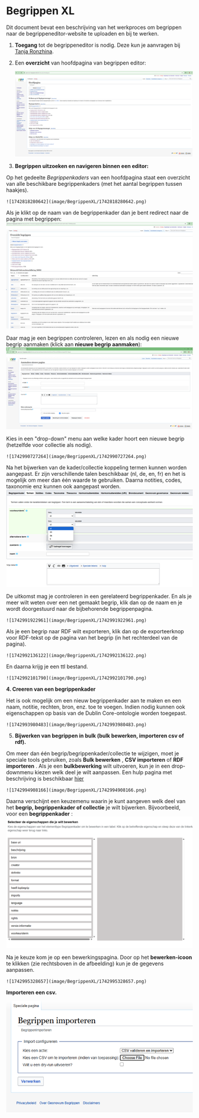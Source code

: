 # Begrippen XL

Dit document bevat een beschrijving van het werkproces om begrippen naar de begrippeneditor-website te uploaden en bij te werken.

1. **Toegang** tot de begrippeneditor is nodig. Deze kun je aanvragen bij [Tanja Ronzhina](t.ronzhina@geonovum.nl "email").
2. Een **overzicht** van hoofdpagina van begrippen editor:

    ![1742818628675](image/BegrippenXL/1742818628675.png)

3. **Begrippen uitzoeken en navigeren binnen een editor:**

Op het gedeelte *Begrippenkaders* van een hoofdpagina staat een overzicht van alle beschikbare begrippenkaders (met het aantal begrippen tussen haakjes).

    ![1742818280642](image/BegrippenXL/1742818280642.png)

Als je klikt op de naam van de begrippenkader dan je bent redirect naar de pagina met begrippen:
		 ![1742818463526](image/BegrippenXL/1742818463526.png)

Daar mag je een begrippen controleren, lezen en als nodig een nieuwe begrip aanmaken (klick aan **nieuwe begrip aanmaken**):
			 		![1742819517964](image/BegrippenXL/1742819517964.png)

Kies in een "drop-down" menu aan welke kader hoort een nieuwe begrip (hetzelfde voor collectie als nodig).

    ![1742990727264](image/BegrippenXL/1742990727264.png)

Na het bijwerken van de kader/collectie koppeling termen kunnen worden aangepast. Er zijn verschillende talen beschikbaar (nl, de, en, fr) en het is mogelijk om meer dan één waarde te gebruiken. Daarna notities, codes, taxonomie enz kunnen ook aangepast worden.
	![1742991313650](image/BegrippenXL/1742991313650.png)

De uitkomst mag je controleren in een gerelateerd begrippenkader. En als je meer wilt weten over een net gemaakt begrip, klik dan op de naam en je wordt doorgestuurd naar de bijbehorende begrippenpagina.

    ![1742991922961](image/BegrippenXL/1742991922961.png)

Als je een begrip naar RDF wilt exporteren, klik dan op de exporteerknop voor RDF-tekst op de pagina van het begrip (in het rechterdeel van de pagina).

    ![1742992136122](image/BegrippenXL/1742992136122.png)
En daarna krijg je een ttl bestand.

    ![1742992101790](image/BegrippenXL/1742992101790.png)

**4. Creeren van een begrippenkader**

Het is ook mogelijk om een nieuw begrippenkader aan te maken en een naam, notitie, rechten, bron, enz. toe te voegen. Indien nodig kunnen ook eigenschappen op basis van de Dublin Core-ontologie worden toegepast.


    ![1742993980483](image/BegrippenXL/1742993980483.png)


5. **Bijwerken van begrippen in bulk (bulk bewerken, importeren csv of rdf).**

Om meer dan één begrip/begrippenkader/collectie te wijzigen, moet je speciale tools gebruiken, zoals  **Bulk bewerken** , **CSV importeren** of  **RDF importeren** . Als je een **bulkbewerking** wilt uitvoeren, kun je in een drop-downmenu kiezen welk deel je wilt aanpassen. Een hulp pagina met beschrijving is beschikbaar [hier](https://geonovum-begrippen.wikixl.nl/index.php/Speciaal:BulkBewerken/help)

    ![1742994908166](image/BegrippenXL/1742994908166.png)

Daarna verschijnt een keuzemenu waarin je kunt aangeven welk deel van het **begrip, begrippenkader of collectie** je wilt bijwerken. Bijvoorbeeld, voor een  **begrippenkader** :
![1742995010120](image/BegrippenXL/1742995010120.png)


Na je keuze kom je op een bewerkingspagina. Door op het **bewerken-icoon** te klikken (zie rechtsboven in de afbeelding) kun je de gegevens aanpassen.
	

    ![1742995328657](image/BegrippenXL/1742995328657.png)


**Importeren een csv.**

![1742995382942](image/BegrippenXL/1742995382942.png)

